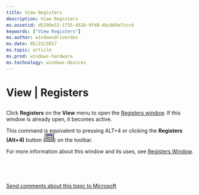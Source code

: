 ```yaml
---
title: View Registers
description: View Registers
ms.assetid: d5299e53-1735-452b-9fd8-dbcb69e7cccd
keywords: ["View Registers"]
ms.author: windowsdriverdev
ms.date: 05/23/2017
ms.topic: article
ms.prod: windows-hardware
ms.technology: windows-devices
---
```


# View | Registers


## <span id="ddk_view_registers_dbg"></span><span id="DDK_VIEW_REGISTERS_DBG"></span>


Click **Registers** on the **View** menu to open the [Registers window](registers-window.md). If this window is already open, it becomes active.

This command is equivalent to pressing ALT+4 or clicking the **Registers (Alt+4)** button (![screen shot of the registers button](images/tbreg.png)) on the toolbar.

For more information about this window and its uses, see [Registers Window](registers-window.md).

 

 

[Send comments about this topic to Microsoft](mailto:wsddocfb@microsoft.com?subject=Documentation%20feedback%20[debugger\debugger]:%20View%20|%20Registers%20%20RELEASE:%20%285/15/2017%29&body=%0A%0APRIVACY%20STATEMENT%0A%0AWe%20use%20your%20feedback%20to%20improve%20the%20documentation.%20We%20don't%20use%20your%20email%20address%20for%20any%20other%20purpose,%20and%20we'll%20remove%20your%20email%20address%20from%20our%20system%20after%20the%20issue%20that%20you're%20reporting%20is%20fixed.%20While%20we're%20working%20to%20fix%20this%20issue,%20we%20might%20send%20you%20an%20email%20message%20to%20ask%20for%20more%20info.%20Later,%20we%20might%20also%20send%20you%20an%20email%20message%20to%20let%20you%20know%20that%20we've%20addressed%20your%20feedback.%0A%0AFor%20more%20info%20about%20Microsoft's%20privacy%20policy,%20see%20http://privacy.microsoft.com/default.aspx. "Send comments about this topic to Microsoft")




